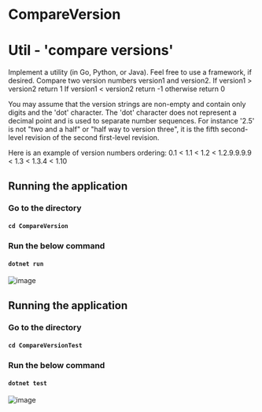 # CompareVersion

# Util - 'compare versions'
Implement a utility (in Go, Python, or Java). Feel free to use a framework, if desired.
Compare two version numbers version1 and version2.
If version1 > version2 return 1
If version1 < version2 return -1
otherwise return 0

You may assume that the version strings are non-empty and contain only digits and the 'dot' character. The 'dot' character does not represent a
decimal point and is used to separate number sequences. For instance '2.5' is not "two and a half" or "half way to version three", it is the fifth
second-level revision of the second first-level revision.

Here is an example of version numbers ordering: 0.1 < 1.1 < 1.2 < 1.2.9.9.9.9 < 1.3 < 1.3.4 < 1.10

## Running the application
### Go to the directory

#### ``cd CompareVersion``

### Run the below command

#### ``dotnet run``

![image](https://user-images.githubusercontent.com/23581624/194958776-e3009609-ab0e-4ab3-bcb9-d3ab199e66c9.png)


## Running the application
### Go to the directory

#### ``cd CompareVersionTest``

### Run the below command

#### ``dotnet test``

![image](https://user-images.githubusercontent.com/23581624/194955934-b0ee0b2b-256f-4972-9fe3-21c7d0b246cc.png)







